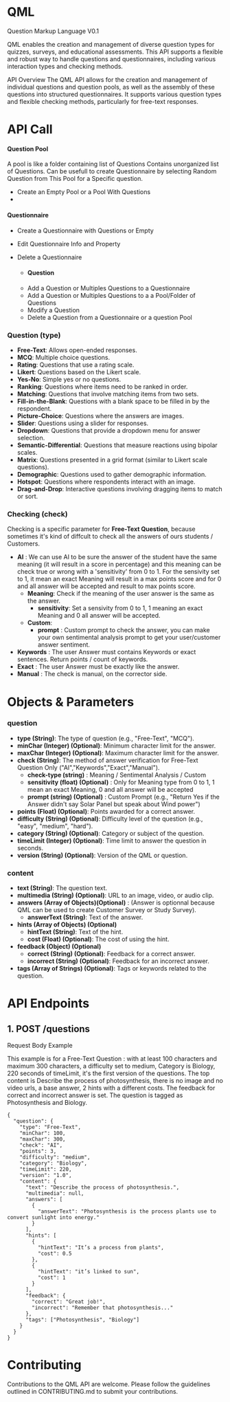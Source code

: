 # QML
Question Markup Language V0.1

QML enables the creation and management of diverse question types for quizzes, surveys, and educational assessments. This API supports a flexible and robust way to handle questions and questionnaires, including various interaction types and checking methods.

API Overview
The QML API allows for the creation and management of individual questions and question pools, as well as the assembly of these questions into structured questionnaires. It supports various question types and flexible checking methods, particularly for free-text responses.


# API Call

#### Question Pool
A pool is like a folder containing list of Questions
Contains unorganized list of Questions.
Can be usefull to create Questionnaire by selecting Random Question from This Pool for a Specific question.
- Create an Empty Pool or a Pool With Questions
- 

#### Questionnaire
- Create a Questionnaire with Questions or Empty
- Edit Questionnaire Info and Property
- Delete a Questionnaire
  
    - #### Question   
    - Add a Question or Multiples Questions to a Questionnaire
    - Add a Question or Multiples Questions to a a Pool/Folder of Questions
    - Modify a Question
    - Delete a Question from a Questionnaire or a question Pool






### Question (type)
- **Free-Text**: Allows open-ended responses.
- **MCQ**: Multiple choice questions.
- **Rating**: Questions that use a rating scale.
- **Likert**: Questions based on the Likert scale.
- **Yes-No**: Simple yes or no questions.
- **Ranking**: Questions where items need to be ranked in order.
- **Matching**: Questions that involve matching items from two sets.
- **Fill-in-the-Blank**: Questions with a blank space to be filled in by the respondent.
- **Picture-Choice**: Questions where the answers are images.
- **Slider**: Questions using a slider for responses.
- **Dropdown**: Questions that provide a dropdown menu for answer selection.
- **Semantic-Differential**: Questions that measure reactions using bipolar scales.
- **Matrix**: Questions presented in a grid format (similar to Likert scale questions).
- **Demographic**: Questions used to gather demographic information.
- **Hotspot**: Questions where respondents interact with an image.
- **Drag-and-Drop**: Interactive questions involving dragging items to match or sort.

### Checking (check) ###


Checking is a specific parameter for **Free-Text Question**, because sometimes it's kind of diffcult to check all the answers of ours students / Customers.
- **AI** : We can use AI to be sure the answer of the student have the same meaning (it will result in a score in percentage) and this meaning can be check true or wrong with a 'sensitivity' from 0 to 1.
For the sensivity set to 1, it mean an exact Meaning will result in a max points score and for 0 and all answer will be accepted and result to max points score.
    - **Meaning**: Check if the meaning of the user answer is the same as the answer.
        - **sensitivity**: Set a sensivity from 0 to 1, 1 meaning an exact Meaning and 0 all answer will be accepted. 
    - **Custom**: 
        - **prompt** : Custom prompt to check the answer, you can make your own sentimental analysis prompt to get your user/customer answer sentiment.
- **Keywords** : The user Answer must contains Keywords or exact sentences. Return points / count of keywords.
- **Exact** : The user Answer must be exactly like the answer.
- **Manual** : The check is manual, on the corrector side.



# Objects & Parameters 

### question

- **type (String)**: The type of question (e.g., "Free-Text", "MCQ").
- **minChar (Integer) (Optional)**: Minimum character limit for the answer.
- **maxChar (Integer) (Optional)**: Maximum character limit for the answer.
- **check (String)**: The method of answer verification for Free-Text Question Only ("AI","Keywords","Exact","Manual").
    - **check-type (string)** : Meaning / Sentimental Analysis / Custom
    - **sensitivity (float) (Optional)** : Only for Meaning type from 0 to 1,  1 mean an exact Meaning, 0 and all answer will be accepted
    - **prompt (string) (Optional)** : Custom Prompt (e.g., "Return Yes if the Answer didn't say Solar Panel but speak about Wind power")
- **points (Float) (Optional)**: Points awarded for a correct answer.
- **difficulty (String) (Optional)**: Difficulty level of the question (e.g., "easy", "medium", "hard").
- **category (String) (Optional)**: Category or subject of the question.
- **timeLimit (Integer) (Optional)**: Time limit to answer the question in seconds.
- **version (String) (Optional)**: Version of the QML or question.


### content

- **text (String)**: The question text.
- **multimedia (String) (Optional)**: URL to an image, video, or audio clip.
- **answers (Array of Objects)(Optional)** : (Answer is optionnal because QML can be used to create Customer Survey or Study Survey).
    - **answerText (String)**: Text of the answer.
- **hints (Array of Objects) (Optional)**
    - **hintText (String)**: Text of the hint.
    - **cost (Float) (Optional)**: The cost of using the hint.
- **feedback (Object) (Optional)**
    - **correct (String) (Optional)**: Feedback for a correct answer.
    - **incorrect (String) (Optional)**: Feedback for an incorrect answer.
- **tags (Array of Strings) (Optional)**: Tags or keywords related to the question.



# API Endpoints

## 1. POST /questions

Request Body Example

This example is for a Free-Text Question  : 
with at least 100 characters and maximum 300 characters, a difficulty set to medium, Category is Biology, 220 seconds of timeLimit, it's the first version of the questions.
The top content is Describe the process of photosynthesis, there is no image and no video urls, a base answer, 2 hints with a different costs. The feedback for correct and incorrect answer is set. The question is tagged as Photosynthesis and Biology.

```
{
  "question": {
    "type": "Free-Text",
    "minChar": 100,
    "maxChar": 300,
    "check": "AI",
    "points": 3,
    "difficulty": "medium",
    "category": "Biology",
    "timeLimit": 220,
    "version": "1.0",
    "content": {
      "text": "Describe the process of photosynthesis.",
      "multimedia": null,
      "answers": [
        {
          "answerText": "Photosynthesis is the process plants use to convert sunlight into energy."
        }
      ],
      "hints": [
        {
          "hintText": "It’s a process from plants",
          "cost": 0.5
        },
        {
          "hintText": "it’s linked to sun",
          "cost": 1
        }
      ],
      "feedback": {
        "correct": "Great job!",
        "incorrect": "Remember that photosynthesis..."
      },
      "tags": ["Photosynthesis", "Biology"]
    }
  }
}
```

# Contributing
Contributions to the QML API are welcome. Please follow the guidelines outlined in CONTRIBUTING.md to submit your contributions.
